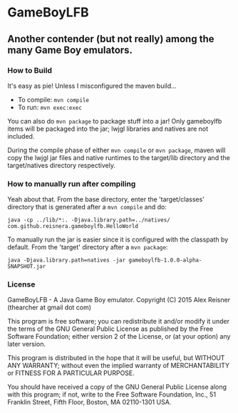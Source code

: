 # GameBoyLFB
## Another contender (but not really) among the many Game Boy emulators.

### How to Build
It's easy as pie! Unless I misconfigured the maven build...

- To compile: `mvn compile`
- To run: `mvn exec:exec`

You can also do `mvn package` to package stuff into a jar! Only gameboylfb
items will be packaged into the jar; lwjgl libraries and natives are not
included.

During the compile phase of either `mvn compile` or `mvn package`, maven will
copy the lwjgl jar files and native runtimes to the target/lib directory and
the target/natives directory respectively.

### How to manually run after compiling
Yeah about that. From the base directory, enter the 'target/classes' directory
that is generated after a `mvn compile` and do:

`java -cp ../lib/*:. -Djava.library.path=../natives/ com.github.reisnera.gameboylfb.HelloWorld`

To manually run the jar is easier since it is configured with the classpath by
default. From the 'target' directory after a `mvn package`:

`java -Djava.library.path=natives -jar gameboylfb-1.0.0-alpha-SNAPSHOT.jar`

### License
 GameBoyLFB - A Java Game Boy emulator.
 Copyright (C) 2015 Alex Reisner (thearcher at gmail dot com)

 This program is free software; you can redistribute it and/or modify
 it under the terms of the GNU General Public License as published by
 the Free Software Foundation; either version 2 of the License, or
 (at your option) any later version.

 This program is distributed in the hope that it will be useful,
 but WITHOUT ANY WARRANTY; without even the implied warranty of
 MERCHANTABILITY or FITNESS FOR A PARTICULAR PURPOSE.

 You should have received a copy of the GNU General Public License along
 with this program; if not, write to the Free Software Foundation, Inc.,
 51 Franklin Street, Fifth Floor, Boston, MA 02110-1301 USA.

